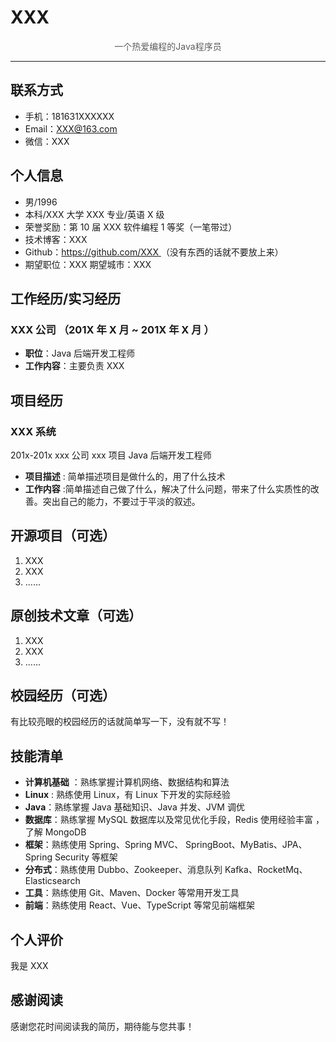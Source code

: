 # XXX

<p style="text-align:center;color:rgb(93,93,93)">一个热爱编程的Java程序员 </p>

---

## 联系方式

- 手机：181631XXXXXX
- Email：XXX@163.com
- 微信：XXX

## 个人信息

- 男/1996
- 本科/XXX 大学 XXX 专业/英语 X 级
- 荣誉奖励：第 10 届 XXX 软件编程 1 等奖（一笔带过）
- 技术博客：XXX
- Github：[https://github.com/XXX ](https://github.com/Snailclimb) （没有东西的话就不要放上来）
- 期望职位：XXX 期望城市：XXX

## 工作经历/实习经历

### XXX 公司 （201X 年 X 月 ~ 201X 年 X 月 ）

- **职位**：Java 后端开发工程师
- **工作内容**：主要负责 XXX

## 项目经历

### XXX 系统

201x-201x xxx 公司 xxx 项目 Java 后端开发工程师

- **项目描述** : 简单描述项目是做什么的，用了什么技术
- **工作内容** :简单描述自己做了什么，解决了什么问题，带来了什么实质性的改善。突出自己的能力，不要过于平淡的叙述。

## 开源项目（可选）

1. XXX
2. XXX
3. ......

## 原创技术文章（可选）

1. XXX
2. XXX
3. ......

## 校园经历（可选）

有比较亮眼的校园经历的话就简单写一下，没有就不写！

## 技能清单

- **计算机基础** ：熟练掌握计算机网络、数据结构和算法
- **Linux** : 熟练使用 Linux，有 Linux 下开发的实际经验
- **Java**：熟练掌握 Java 基础知识、Java 并发、JVM 调优
- **数据库**：熟练掌握 MySQL 数据库以及常见优化手段，Redis 使用经验丰富 ，了解 MongoDB
- **框架**：熟练使用 Spring、Spring MVC、 SpringBoot、MyBatis、JPA、Spring Security 等框架
- **分布式**：熟练使用 Dubbo、Zookeeper、消息队列 Kafka、RocketMq、Elasticsearch
- **工具**：熟练使用 Git、Maven、Docker 等常用开发工具
- **前端**：熟练使用 React、Vue、TypeScript 等常见前端框架

## 个人评价

我是 XXX

## 感谢阅读

感谢您花时间阅读我的简历，期待能与您共事！